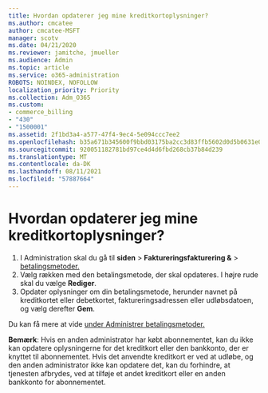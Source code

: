 ```yaml
---
title: Hvordan opdaterer jeg mine kreditkortoplysninger?
ms.author: cmcatee
author: cmcatee-MSFT
manager: scotv
ms.date: 04/21/2020
ms.reviewer: jamitche, jmueller
ms.audience: Admin
ms.topic: article
ms.service: o365-administration
ROBOTS: NOINDEX, NOFOLLOW
localization_priority: Priority
ms.collection: Adm_O365
ms.custom:
- commerce_billing
- "430"
- "1500001"
ms.assetid: 2f1bd3a4-a577-47f4-9ec4-5e094ccc7ee2
ms.openlocfilehash: b35a671b345600f9bbd03175ba2cc3d83ffb5602d0d5b0631e0a9c6bca09db50
ms.sourcegitcommit: 920051182781bd97ce4d4d6fbd268cb37b84d239
ms.translationtype: MT
ms.contentlocale: da-DK
ms.lasthandoff: 08/11/2021
ms.locfileid: "57887664"
---
```

# <a name="how-do-i-update-my-credit-card-information"></a>Hvordan opdaterer jeg mine kreditkortoplysninger?

1. I Administration skal du gå til **siden**  >  **Faktureringsfakturering &**  >  [betalingsmetoder.](https://go.microsoft.com/fwlink/p/?linkid=2018806)
2. Vælg rækken med den betalingsmetode, der skal opdateres. I højre rude skal du vælge **Rediger**.
3. Opdater oplysninger om din betalingsmetode, herunder navnet på kreditkortet eller debetkortet, faktureringsadressen eller udløbsdatoen, og vælg derefter **Gem**.

Du kan få mere at vide [under Administrer betalingsmetoder.](https://docs.microsoft.com/microsoft-365/commerce/billing-and-payments/manage-payment-methods)

**Bemærk**: Hvis en anden administrator har købt abonnementet, kan du ikke kan opdatere oplysningerne for det kreditkort eller den bankkonto, der er knyttet til abonnementet. Hvis det anvendte kreditkort er ved at udløbe, og den anden administrator ikke kan opdatere det, kan du forhindre, at tjenesten afbrydes, ved at tilføje et andet kreditkort eller en anden bankkonto for abonnementet.
